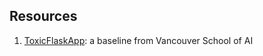 ## Resources
1. [ToxicFlaskApp](https://github.com/xinbinhuang/ToxicFlaskApp): a baseline from Vancouver School of AI
